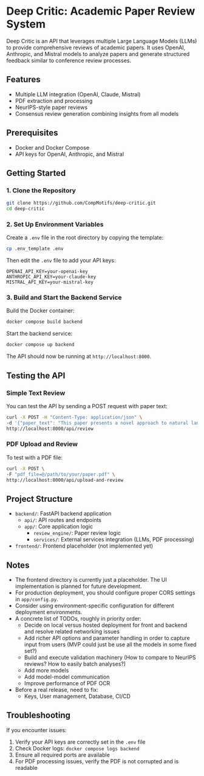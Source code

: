 # Deep Critic: Academic Paper Review System

Deep Critic is an API that leverages multiple Large Language Models (LLMs) to provide comprehensive reviews of academic papers. It uses OpenAI, Anthropic, and Mistral models to analyze papers and generate structured feedback similar to conference review processes.

## Features

- Multiple LLM integration (OpenAI, Claude, Mistral)
- PDF extraction and processing
- NeurIPS-style paper reviews
- Consensus review generation combining insights from all models

## Prerequisites

- Docker and Docker Compose
- API keys for OpenAI, Anthropic, and Mistral

## Getting Started

### 1. Clone the Repository

```bash
git clone https://github.com/CompMotifs/deep-critic.git
cd deep-critic
```

### 2. Set Up Environment Variables

Create a `.env` file in the root directory by copying the template:

```bash
cp .env_template .env
```

Then edit the `.env` file to add your API keys:

```
OPENAI_API_KEY=your-openai-key
ANTHROPIC_API_KEY=your-claude-key
MISTRAL_API_KEY=your-mistral-key
```

### 3. Build and Start the Backend Service

Build the Docker container:

```bash
docker compose build backend
```

Start the backend service:

```bash
docker compose up backend
```

The API should now be running at `http://localhost:8000`.

## Testing the API

### Simple Text Review

You can test the API by sending a POST request with paper text:

```bash
curl -X POST -H "Content-Type: application/json" \
-d '{"paper_text": "This paper presents a novel approach to natural language processing using transformer architectures. We demonstrate state-of-the-art results on several benchmarks including GLUE and SuperGLUE."}' \
http://localhost:8000/api/review
```

### PDF Upload and Review

To test with a PDF file:

```bash
curl -X POST \
-F "pdf_file=@/path/to/your/paper.pdf" \
http://localhost:8000/api/upload-and-review
```


## Project Structure

- `backend/`: FastAPI backend application
  - `api/`: API routes and endpoints
  - `app/`: Core application logic
    - `review_engine/`: Paper review logic
    - `services/`: External services integration (LLMs, PDF processing)
- `frontend/`: Frontend placeholder (not implemented yet)

## Notes

- The frontend directory is currently just a placeholder. The UI implementation is planned for future development.
- For production deployment, you should configure proper CORS settings in `app/config.py`.
- Consider using environment-specific configuration for different deployment environments.
- A concrete list of TODOs, roughly in priority order:
  - Decide on local versus hosted deployment for front and backend and resolve related networking issues
  - Add richer API options and parameter handling in order to capture input from users (MVP could just be use all the models in some fixed set?)
  - Build and execute validation machinery (How to compare to NeurIPS reviews? How to easily batch analyses?)
  - Add more models
  - Add model-model communication
  - Improve performance of PDF OCR
- Before a real release, need to fix:
  - Keys, User management, Database, CI/CD

## Troubleshooting

If you encounter issues:

1. Verify your API keys are correctly set in the `.env` file
2. Check Docker logs: `docker compose logs backend`
3. Ensure all required ports are available
4. For PDF processing issues, verify the PDF is not corrupted and is readable
